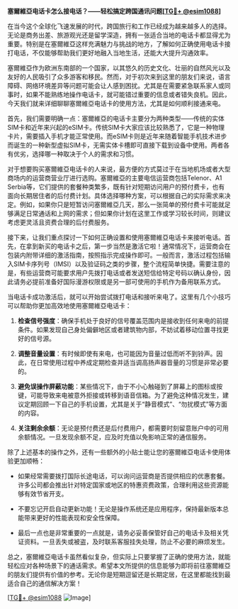 **塞爾維亞电话卡怎么接电话？——轻松搞定跨国通讯问题[[TG💪+ @esim1088](https://t.me/s/esim1088)]**

在当今这个全球化飞速发展的时代，跨国旅行和工作已经成为越来越多人的选择。无论是商务出差、旅游观光还是留学深造，拥有一张适合当地的电话卡都显得尤为重要。特别是在塞爾維亞这样充满魅力与挑战的地方，了解如何正确使用电话卡接打电话，不仅能够帮助我们更好地融入当地生活，还能大大提升沟通效率。

塞爾維亞作为欧洲东南部的一个国家，以其悠久的历史文化、壮丽的自然风光以及友好的人民吸引了众多游客和移民。然而，对于初次来到这里的朋友们来说，语言障碍、网络环境差异等问题可能会让人感到困扰。尤其是在需要紧急联系家人或同事时，如果不能熟练地操作电话卡，就可能错过重要的信息或者错失良机。因此，今天我们就来详细聊聊塞爾維亞电话卡的使用方法，尤其是如何顺利接通来电。

首先，我们需要明确一点：塞爾維亞的电话卡主要分为两种类型——传统的实体SIM卡和近年来兴起的eSIM卡。传统SIM卡大家应该比较熟悉了，它是一种物理卡片，需要插入手机才能正常使用。而eSIM卡则是近年来随着智能手机技术进步而诞生的一种新型虚拟SIM卡，无需实体卡槽即可直接下载到设备中使用。两者各有优劣，选择哪一种取决于个人的需求和习惯。

对于想要购买塞爾維亞电话卡的人来说，最方便的方式莫过于在当地机场或者大型商场内的运营商营业厅进行选购。塞爾維亞的主要电信运营商包括Telenor、A1 Serbia等，它们提供的套餐种类繁多，既有针对短期访问用户的预付费卡，也有面向长期居住者的后付费计划。具体选择哪种方案，可以根据自己的实际需求来决定。例如，如果你只是短暂访问塞爾維亞几天，那么一张简单的预付费卡可能就足够满足日常通话和上网的需求；但如果你计划在这里工作或学习较长时间，则建议考虑更灵活且资费合理的后付费服务。

接下来，让我们重点探讨一下如何正确设置和使用塞爾維亞电话卡来接听电话。首先，在拿到新买的电话卡之后，第一步当然是激活它啦！通常情况下，运营商会在包装内附带详细的激活指南，按照指示完成操作即可。一般而言，激活过程包括输入SIM卡序列号（IMSI）以及验证码之类的步骤，整个流程简单快捷。需要注意的是，有些运营商可能要求用户先拨打电话或者发送短信给特定号码以确认身份，因此请务必提前准备好国际漫游权限或是另一部可使用的手机作为备用联系方式。

当电话卡成功激活后，就可以开始尝试拨打电话和接听来电了。这里有几个小技巧可以帮助你更加高效地使用塞爾維亞电话卡：

1. **检查信号强度**：确保手机处于良好的信号覆盖范围内是接收到任何来电的前提条件。如果发现自己身处偏僻地区或者建筑物内部，不妨试着移动位置寻找更好的信号源。
   
2. **调整音量设置**：有时候即使有来电，也可能因为音量过低而听不到铃声。因此，在日常使用过程中养成定期检查并适当调高扬声器音量的习惯是非常必要的。

3. **避免误操作屏蔽功能**：某些情况下，由于不小心触碰到了屏幕上的图标或按键，可能导致来电被意外拒接或转移到语音信箱。为了避免这种情况发生，建议定期回顾一下自己的手机设置，尤其是关于“静音模式”、“勿扰模式”等方面的内容。

4. **关注剩余余额**：无论是预付费还是后付费用户，都需要时刻留意账户中的可用余额情况。一旦发现余额不足，应及时充值以免影响正常的通信服务。

除了上述基本的操作之外，还有一些额外的小贴士能让您的塞爾維亞电话卡使用体验更加顺畅：

- 如果经常需要拨打国际长途电话，可以询问运营商是否提供相应的优惠套餐。许多公司都会推出针对特定国家或地区的特惠资费政策，合理利用这些资源能够有效节省开支。
  
- 不要忘记开启自动更新功能！无论是操作系统还是应用程序，保持最新版本总能带来更好的性能表现和安全性保障。

- 最后一点也是非常重要的一点就是，请务必妥善保管好自己的电话卡及相关凭证资料。一旦丢失或被盗，及时联系客服挂失处理，防止不必要的麻烦发生。

总之，塞爾維亞电话卡虽然看似复杂，但实际上只要掌握了正确的使用方法，就能轻松应对各种场景下的通话需求。希望本文所提供的信息能够为即将前往塞爾維亞的朋友们提供有价值的参考。无论你是短期逗留还是长期定居，在这里都能找到最适合自己的通信解决方案！

[[TG💪+ @esim1088](https://t.me/s/esim1088) ![Image](https://i.postimg.cc/4NQfJmqS/Snipaste-2025-05-13-00-14-12.png)]